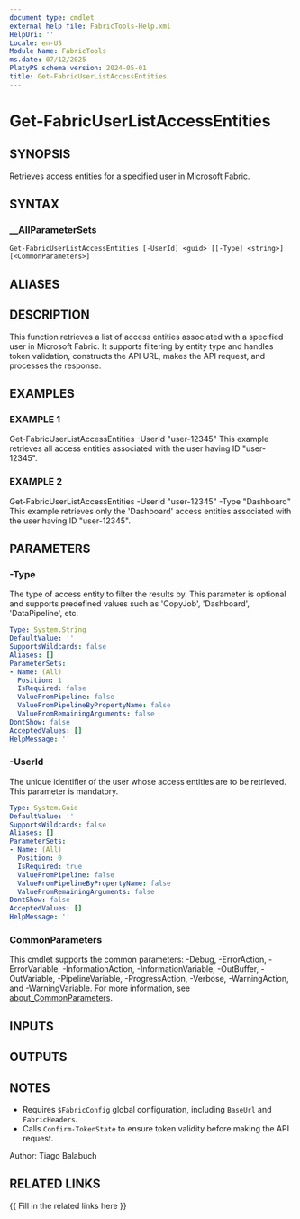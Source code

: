 ```yaml
---
document type: cmdlet
external help file: FabricTools-Help.xml
HelpUri: ''
Locale: en-US
Module Name: FabricTools
ms.date: 07/12/2025
PlatyPS schema version: 2024-05-01
title: Get-FabricUserListAccessEntities
---
```


# Get-FabricUserListAccessEntities

## SYNOPSIS

Retrieves access entities for a specified user in Microsoft Fabric.

## SYNTAX

### __AllParameterSets

```
Get-FabricUserListAccessEntities [-UserId] <guid> [[-Type] <string>] [<CommonParameters>]
```

## ALIASES

## DESCRIPTION

This function retrieves a list of access entities associated with a specified user in Microsoft Fabric.
It supports filtering by entity type and handles token validation, constructs the API URL, makes the API request, and processes the response.

## EXAMPLES

### EXAMPLE 1

Get-FabricUserListAccessEntities -UserId "user-12345"
This example retrieves all access entities associated with the user having ID "user-12345".

### EXAMPLE 2

Get-FabricUserListAccessEntities -UserId "user-12345" -Type "Dashboard"
This example retrieves only the 'Dashboard' access entities associated with the user having ID "user-12345".

## PARAMETERS

### -Type

The type of access entity to filter the results by.
This parameter is optional and supports predefined values such as 'CopyJob', 'Dashboard', 'DataPipeline', etc.

```yaml
Type: System.String
DefaultValue: ''
SupportsWildcards: false
Aliases: []
ParameterSets:
- Name: (All)
  Position: 1
  IsRequired: false
  ValueFromPipeline: false
  ValueFromPipelineByPropertyName: false
  ValueFromRemainingArguments: false
DontShow: false
AcceptedValues: []
HelpMessage: ''
```

### -UserId

The unique identifier of the user whose access entities are to be retrieved.
This parameter is mandatory.

```yaml
Type: System.Guid
DefaultValue: ''
SupportsWildcards: false
Aliases: []
ParameterSets:
- Name: (All)
  Position: 0
  IsRequired: true
  ValueFromPipeline: false
  ValueFromPipelineByPropertyName: false
  ValueFromRemainingArguments: false
DontShow: false
AcceptedValues: []
HelpMessage: ''
```

### CommonParameters

This cmdlet supports the common parameters: -Debug, -ErrorAction, -ErrorVariable,
-InformationAction, -InformationVariable, -OutBuffer, -OutVariable, -PipelineVariable,
-ProgressAction, -Verbose, -WarningAction, and -WarningVariable. For more information, see
[about_CommonParameters](https://go.microsoft.com/fwlink/?LinkID=113216).

## INPUTS

## OUTPUTS

## NOTES

- Requires `$FabricConfig` global configuration, including `BaseUrl` and `FabricHeaders`.
- Calls `Confirm-TokenState` to ensure token validity before making the API request.

Author: Tiago Balabuch

## RELATED LINKS

{{ Fill in the related links here }}

